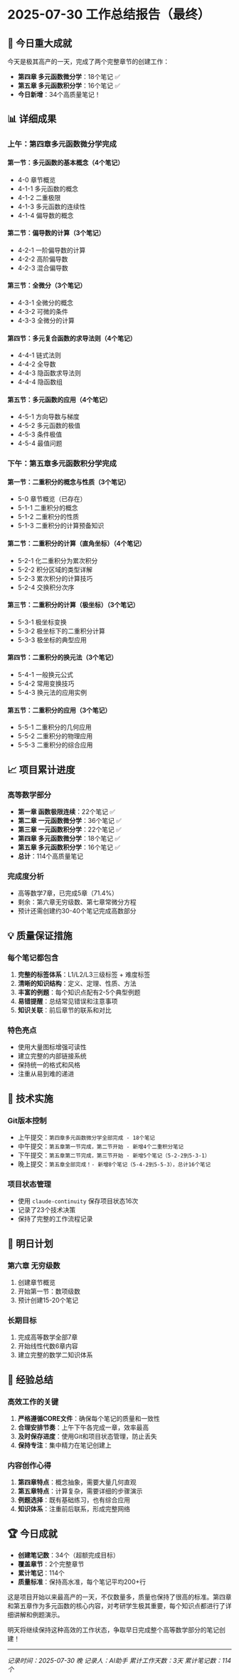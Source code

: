 # 2025-07-30 工作总结报告（最终）

## 🎉 今日重大成就

今天是极其高产的一天，完成了两个完整章节的创建工作：
- **第四章 多元函数微分学**：18个笔记 ✅
- **第五章 多元函数积分学**：16个笔记 ✅
- **今日新增**：34个高质量笔记！

## 📊 详细成果

### 上午：第四章多元函数微分学完成
#### 第一节：多元函数的基本概念（4个笔记）
- 4-0 章节概览
- 4-1-1 多元函数的概念
- 4-1-2 二重极限
- 4-1-3 多元函数的连续性
- 4-1-4 偏导数的概念

#### 第二节：偏导数的计算（3个笔记）
- 4-2-1 一阶偏导数的计算
- 4-2-2 高阶偏导数
- 4-2-3 混合偏导数

#### 第三节：全微分（3个笔记）
- 4-3-1 全微分的概念
- 4-3-2 可微的条件
- 4-3-3 全微分的计算

#### 第四节：多元复合函数的求导法则（4个笔记）
- 4-4-1 链式法则
- 4-4-2 全导数
- 4-4-3 隐函数求导法则
- 4-4-4 隐函数组

#### 第五节：多元函数的应用（4个笔记）
- 4-5-1 方向导数与梯度
- 4-5-2 多元函数的极值
- 4-5-3 条件极值
- 4-5-4 最值问题

### 下午：第五章多元函数积分学完成
#### 第一节：二重积分的概念与性质（3个笔记）
- 5-0 章节概览（已存在）
- 5-1-1 二重积分的概念
- 5-1-2 二重积分的性质
- 5-1-3 二重积分的计算预备知识

#### 第二节：二重积分的计算（直角坐标）（4个笔记）
- 5-2-1 化二重积分为累次积分
- 5-2-2 积分区域的类型详解
- 5-2-3 累次积分的计算技巧
- 5-2-4 交换积分次序

#### 第三节：二重积分的计算（极坐标）（3个笔记）
- 5-3-1 极坐标变换
- 5-3-2 极坐标下的二重积分计算
- 5-3-3 极坐标的典型应用

#### 第四节：二重积分的换元法（3个笔记）
- 5-4-1 一般换元公式
- 5-4-2 常用变换技巧
- 5-4-3 换元法的应用实例

#### 第五节：二重积分的应用（3个笔记）
- 5-5-1 二重积分的几何应用
- 5-5-2 二重积分的物理应用
- 5-5-3 二重积分的综合应用

## 📈 项目累计进度

### 高等数学部分
- **第一章 函数极限连续**：22个笔记 ✅
- **第二章 一元函数微分学**：36个笔记 ✅
- **第三章 一元函数积分学**：22个笔记 ✅
- **第四章 多元函数微分学**：18个笔记 ✅
- **第五章 多元函数积分学**：16个笔记 ✅
- **总计**：114个高质量笔记

### 完成度分析
- 高等数学7章，已完成5章（71.4%）
- 剩余：第六章无穷级数、第七章常微分方程
- 预计还需创建约30-40个笔记完成高数部分

## 💡 质量保证措施

### 每个笔记都包含
1. **完整的标签体系**：L1/L2/L3三级标签 + 难度标签
2. **清晰的知识结构**：定义、定理、性质、方法
3. **丰富的例题**：每个知识点配有2-5个典型例题
4. **易错提醒**：总结常见错误和注意事项
5. **知识关联**：前后章节的联系和对比

### 特色亮点
- 使用大量图标增强可读性
- 建立完整的内部链接系统
- 保持统一的格式和风格
- 注重从易到难的递进

## 🔧 技术实施

### Git版本控制
- 上午提交：`第四章多元函数微分学全部完成 - 18个笔记`
- 中午提交：`第五章第一节完成，第二节开始 - 新增4个二重积分笔记`
- 下午提交：`第五章第二节完成，第三节开始 - 新增5个笔记（5-2-2到5-3-1）`
- 晚上提交：`第五章全部完成！- 新增8个笔记（5-4-2到5-5-3），总计16个笔记`

### 项目状态管理
- 使用 `claude-continuity` 保存项目状态16次
- 记录了23个技术决策
- 保持了完整的工作流程记录

## 🎯 明日计划

### 第六章 无穷级数
1. 创建章节概览
2. 开始第一节：数项级数
3. 预计创建15-20个笔记

### 长期目标
1. 完成高等数学全部7章
2. 开始线性代数6章内容
3. 建立完整的数学二知识体系

## 📝 经验总结

### 高效工作的关键
1. **严格遵循CORE文件**：确保每个笔记的质量和一致性
2. **合理安排节奏**：上午下午各完成一章，效率最高
3. **及时保存进度**：使用Git和项目状态管理，防止丢失
4. **保持专注**：集中精力在笔记创建上

### 内容创作心得
1. **第四章特点**：概念抽象，需要大量几何直观
2. **第五章特点**：计算复杂，需要详细的步骤演示
3. **例题选择**：既有基础练习，也有综合应用
4. **知识体系**：注重前后联系，形成完整网络

## 🏆 今日成就

- **创建笔记数**：34个（超额完成目标）
- **覆盖章节**：2个完整章节
- **累计笔记**：114个
- **质量标准**：保持高水准，每个笔记平均200+行

这是项目开始以来最高产的一天，不仅数量多，质量也保持了很高的标准。第四章和第五章作为多元函数的核心内容，对考研学生极其重要，每个知识点都进行了详细讲解和例题演示。

明天将继续保持这种高效的工作状态，争取早日完成整个高等数学部分的笔记创建！

---
*记录时间：2025-07-30 晚*
*记录人：AI助手*
*累计工作天数：3天*
*累计笔记数：114个*